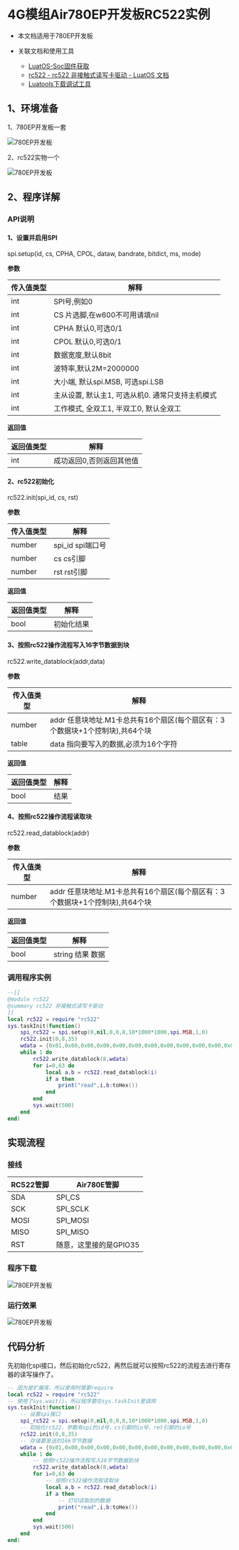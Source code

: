 # 4G模组Air780EP开发板RC522实例

- 本文档适用于780EP开发板
- 关联文档和使用工具

  - [LuatOS-Soc固件获取](https://gitee.com/openLuat/LuatOS/releases)
  - [rc522 - rc522 非接触式读写卡驱动 - LuatOS 文档](https://wiki.luatos.com/api/libs/rc522.html)
  - [Luatools下载调试工具](https://gitee.com/openLuat/luatos-doc-pool/blob/master/doc/%E5%BC%80%E5%8F%91%E5%B7%A5%E5%85%B7%E5%8F%8A%E4%BD%BF%E7%94%A8%E8%AF%B4%E6%98%8E/Luatools%E4%B8%8B%E8%BD%BD%E8%B0%83%E8%AF%95%E5%B7%A5%E5%85%B7.md)
## 1、环境准备

1、780EP开发板一套

![780EP开发板](../image/LuatOS开发资料/示例/780EP_rc522/开发板实物图.jpg)

2、rc522实物一个

![780EP开发板](../image/LuatOS开发资料/示例/780EP_rc522/rc522实物图.jpg)

## 2、程序详解

### API说明

#### 1、设置并启用SPI

spi.setup(id, cs, CPHA, CPOL, dataw, bandrate, bitdict, ms, mode)

**参数**

| 传入值类型 | 解释                                             |
| ---------- | ------------------------------------------------ |
| int        | SPI号,例如0                                      |
| int        | CS 片选脚,在w600不可用请填nil                    |
| int        | CPHA 默认0,可选0/1                               |
| int        | CPOL 默认0,可选0/1                               |
| int        | 数据宽度,默认8bit                                |
| int        | 波特率,默认2M=2000000                            |
| int        | 大小端, 默认spi.MSB, 可选spi.LSB                 |
| int        | 主从设置, 默认主1, 可选从机0. 通常只支持主机模式 |
| int        | 工作模式, 全双工1, 半双工0, 默认全双工           |

**返回值**

| 返回值类型 | 解释                     |
| ---------- | ------------------------ |
| int        | 成功返回0,否则返回其他值 |

#### 2、rc522初始化

rc522.init(spi_id, cs, rst)

**参数**

| 传入值类型 | 解释             |
| ---------- | ---------------- |
| number     | spi_id spi端口号 |
| number     | cs cs引脚        |
| number     | rst rst引脚      |

**返回值**

| 返回值类型 | 解释       |
| ---------- | ---------- |
| bool       | 初始化结果 |

#### 3、按照rc522操作流程写入16字节数据到块

rc522.write_datablock(addr,data)

**参数**

| 传入值类型 | 解释                                                         |
| ---------- | ------------------------------------------------------------ |
| number     | addr 任意块地址.M1卡总共有16个扇区(每个扇区有：3个数据块+1个控制块),共64个块 |
| table      | data 指向要写入的数据,必须为16个字符                         |

**返回值**

| 返回值类型 | 解释 |
| ---------- | ---- |
| bool       | 结果 |

#### 4、按照rc522操作流程读取块

rc522.read_datablock(addr)

**参数**

| 传入值类型 | 解释                                                         |
| ---------- | ------------------------------------------------------------ |
| number     | addr 任意块地址.M1卡总共有16个扇区(每个扇区有：3个数据块+1个控制块),共64个块 |

**返回值**

| 返回值类型 | 解释             |
| ---------- | ---------------- |
| bool       | string 结果 数据 |

### 调用程序实例

```lua
--[[
@module rc522
@summary rc522 非接触式读写卡驱动
]]
local rc522 = require "rc522"
sys.taskInit(function()
    spi_rc522 = spi.setup(0,nil,0,0,8,10*1000*1000,spi.MSB,1,0)
    rc522.init(0,8,35)
    wdata = {0x01,0x00,0x00,0x00,0x00,0x00,0x00,0x00,0x00,0x00,0x00,0x00,0x00,0x00,0x00,0x00}
    while 1 do
        rc522.write_datablock(8,wdata)
        for i=0,63 do
            local a,b = rc522.read_datablock(i)
            if a then
                print("read",i,b:toHex())
            end
        end
        sys.wait(500)
    end
end)
```



## 实现流程

### 接线

| RC522管脚 | Air780E管脚            |
| --------- | ---------------------- |
| SDA       | SPI_CS                 |
| SCK       | SPI_SCLK               |
| MOSI      | SPI_MOSI               |
| MISO      | SPI_MISO               |
| RST       | 随意，这里接的是GPIO35 |

### 程序下载

![780EP开发板](../image/LuatOS开发资料/示例/780EP_rc522/luatools下载脚本.png)

### 运行效果

![780EP开发板](../image/LuatOS开发资料/示例/780EP_rc522/效果展示.png)

## 代码分析

先初始化spi接口，然后初始化rc522，再然后就可以按照rc522的流程去进行寄存器的读写操作了。

```lua
-- 因为是扩展库，所以使用时需要require
local rc522 = require "rc522"
-- 使用了sys.wait()，所以程序要在sys.taskInit里调用
sys.taskInit(function()
    -- 设置spi接口
    spi_rc522 = spi.setup(0,nil,0,0,8,10*1000*1000,spi.MSB,1,0)
    -- 初始化rc522，参数有spi的id号，cs引脚的io号，ret引脚的io号
    rc522.init(0,8,35)
    -- 存储要发送的16k字节数据
    wdata = {0x01,0x00,0x00,0x00,0x00,0x00,0x00,0x00,0x00,0x00,0x00,0x00,0x00,0x00,0x00,0x00}
    while 1 do
        -- 按照rc522操作流程写入16字节数据到块
        rc522.write_datablock(8,wdata)
        for i=0,63 do
            -- 按照rc522操作流程读取块
            local a,b = rc522.read_datablock(i)
            if a then
                -- 打印读取到的数据
                print("read",i,b:toHex())
            end
        end
        sys.wait(500)
    end
end)
```



























